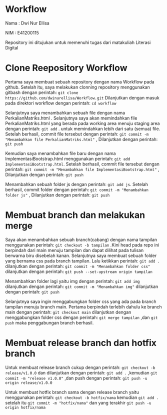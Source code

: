 # Workflow
Nama : Dwi Nur Ellisa

NIM  : E41200115

Repository ini ditujukan untuk memenuhi tugas dari matakuliah Literasi Digital

# Clone Reepository Workflow
Pertama saya membuat sebuah repository dengan nama Workflow pada github. Setelah itu, saya melakukan clonning repository menggunakan gitbash dengan perintah: ```git clone https://github.com/dwinurellisa/Workflow.git``` Dilanjutkan dengan masuk pada direktori workflow dengan perintah: ```cd workflow```

Selanjutnya saya menambahkan sebuah file dengan nama PerkalianMatriks.html . Selanjutnya saya akan memindahkan file PerkalianMatriks.html yang berada pada working area menuju staging area dengan perintah: ```git add``` . untuk memindahkan lebih dari satu (semua) file. Setelah berhasil, commit file tersebut dengan perintah: ```git commit -m "Menambahkan file PerkalianMatriks.html"``` , Dilanjutkan dengan perintah: ```git push```

Kemudian saya menambahkan file baru dengan nama ImplementasiBootstrap.html menggunakan perintah: ```git add ImplementasiBootstrap.html```. Setelah berhasil, commit file tersebut dengan perintah: ```git commit -m "Menambahkan file ImplementasiBootstrap.html"``` , Dilanjutkan dengan perintah: ```git push```

Menambahkan sebuah folder js dengan perintah: ```git add js```. Setelah berhasil, commit folder dengan perintah: ```git commit -m "Menambahkan folder js"``` , Dilanjutkan dengan perintah: ```git push```

# Membuat branch dan melakukan merge
Saya akan menambahkan sebuah branch(cabang) dengan nama tampilan menggunakan perintah: ```git checkout -b tampilan``` .Kini head pada repo ini berpindah dari main menuju tampilan dan dapat dilihat pada tulisan berwarna biru disebelah kanan. Selanjutnya saya membuat sebuah folder yang bernama css pada branch tampilan. Lalu ketikkan perintah: ```git add .``` dilanjutkan dengan perintah: ```git commit -m "Menambahkan folder css"``` dilanjutkan dengan perintah: ```git push --set-upstream origin tampilan```

Menambahkan folder lagi yaitu img dengan perintah: ```git add img``` dilanjutkan dengan perintah: ```git commit -m "Menambahkan img"``` dilanjutkan dengan perintah: ```git push```

Selanjutnya saya ingin menggabungkan folder css yang ada pada branch tampilan menuju branch main. Pertama berpindah terlebih dahulu ke branch main dengan perintah: ```git checkout main``` dilanjutkan dengan menggabungkan folder css dengan perintah: ```git merge tampilan``` ,dan ```git push``` maka penggabungan branch berhasil.

# Membuat release branch dan hotfix branch
Untuk membuat release branch cukup dengan perintah: ```git checkout -b release/v1.0.0``` dan dilanjutkan dengan perintah: ```git add .``` ,kemudian ```git commit -m "release v1.0.0"``` ,dan push dengan perintah: ```git push -u origin release/v1.0.0``` 

Untuk membuat hotfix branch sama dengan release branch yaitu menggunakan perintah: ```git checkout -b hotfix/nama``` kemudian ```git add .```  setelah itu ```git commit -m "hotfix/nama"``` dan yang terakhir ```git push -u origin hotfix/nama```
